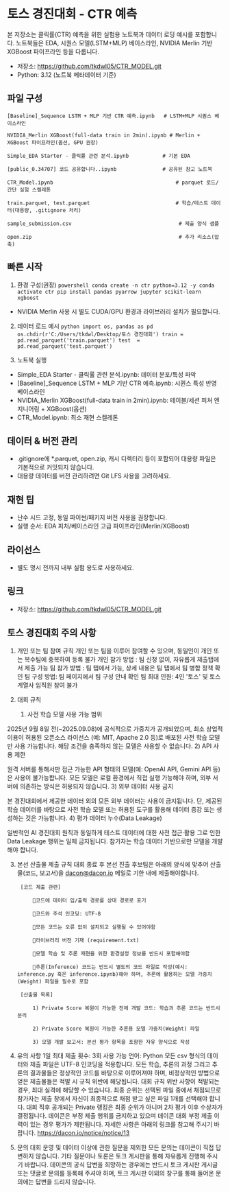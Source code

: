 ﻿# 토스 경진대회 - CTR 예측

본 저장소는 클릭률(CTR) 예측을 위한 실험용 노트북과 데이터 로딩 예시를 포함합니다. 노트북들은 EDA, 시퀀스 모델(LSTM+MLP) 베이스라인, NVIDIA Merlin 기반 XGBoost 파이프라인 등을 다룹니다.

- 저장소: https://github.com/tkdwl05/CTR_MODEL.git
- Python: 3.12 (노트북 메타데이터 기준)

## 파일 구성
```
[Baseline]_Sequence LSTM + MLP 기반 CTR 예측.ipynb   # LSTM+MLP 시퀀스 베이스라인

NVIDIA_Merlin XGBoost(full-data train in 2min).ipynb # Merlin + XGBoost 파이프라인(옵션, GPU 권장)

Simple_EDA Starter - 클릭률 관련 분석.ipynb           # 기본 EDA

[public_0.34707] 코드 공유합니다..ipynb               # 공유된 참고 노트북

CTR_Model.ipynb                                        # parquet 로드/간단 실험 스켈레톤

train.parquet, test.parquet                            # 학습/테스트 데이터(대용량, .gitignore 처리)

sample_submission.csv                                   # 제출 양식 샘플

open.zip                                                # 추가 리소스(압축)
```

## 빠른 시작
1) 환경 구성(권장)
`powershell
conda create -n ctr python=3.12 -y
conda activate ctr
pip install pandas pyarrow jupyter scikit-learn xgboost
`
- NVIDIA Merlin 사용 시 별도 CUDA/GPU 환경과 라이브러리 설치가 필요합니다.

2) 데이터 로드 예시
`python
import os, pandas as pd
os.chdir(r'C:/Users/tkdwl/Desktop/토스 경진대회')
train = pd.read_parquet('train.parquet')
test  = pd.read_parquet('test.parquet')
`

3) 노트북 실행
- Simple_EDA Starter - 클릭률 관련 분석.ipynb: 데이터 분포/특성 파악
- [Baseline]_Sequence LSTM + MLP 기반 CTR 예측.ipynb: 시퀀스 특성 반영 베이스라인
- NVIDIA_Merlin XGBoost(full-data train in 2min).ipynb: 테이블/세션 피처 엔지니어링 + XGBoost(옵션)
- CTR_Model.ipynb: 최소 재현 스켈레톤

## 데이터 & 버전 관리
- .gitignore에 *.parquet, open.zip, 캐시 디렉터리 등이 포함되어 대용량 파일은 기본적으로 커밋되지 않습니다.
- 대용량 데이터를 버전 관리하려면 Git LFS 사용을 고려하세요.

## 재현 팁
- 난수 시드 고정, 동일 파이썬/패키지 버전 사용을 권장합니다.
- 실행 순서: EDA  피처/베이스라인  고급 파이프라인(Merlin/XGBoost)

## 라이선스
- 별도 명시 전까지 내부 실험 용도로 사용하세요.

## 링크
- 저장소: https://github.com/tkdwl05/CTR_MODEL.git

## 토스 경진대회 주의 사항

1. 개인 또는 팀 참여 규칙
개인 또는 팀을 이루어 참여할 수 있으며, 동일인이 개인 또는 복수팀에 중복하여 등록 불가
개인 참가 방법 : 팀 신청 없이, 자유롭게 제출탭에서 제출 가능
팀 참가 방법 : 팀 탭에서 가능, 상세 내용은 팀 탭에서 팀 병합 정책 확인
팀 구성 방법: 팀 페이지에서 팀 구성 안내 확인
팀 최대 인원: 4인
'토스' 및 토스 계열사 임직원 참여 불가
  

2. 대회 규칙
	1) 사전 학습 모델 사용 가능 범위

2025년 9월 8일 전(~2025.09.08)에 공식적으로 가중치가 공개되었으며, 최소 상업적 이용이 허용된 오픈소스 라이선스 (예: MIT, Apache 2.0 등)로 배포된 사전 학습 모델만 사용 가능합니다. 해당 조건을 충족하지 않는 모델은 사용할 수 없습니다.
	2) API 사용 제한

원격 서버를 통해서만 접근 가능한 API 형태의 모델(예: OpenAI API, Gemini API 등)은 사용이 불가능합니다. 모든 모델은 로컬 환경에서 직접 실행 가능해야 하며, 외부 서버에 의존하는 방식은 허용되지 않습니다.
	3) 외부 데이터 사용 금지

본 경진대회에서 제공한 데이터 외의 모든 외부 데이터는 사용이 금지됩니다. 단, 제공된 학습 데이터를 바탕으로 사전 학습 모델 또는 허용된 도구를 활용해 데이터 증강 또는 생성하는 것은 가능합니다.
	4) 평가 데이터 누수(Data Leakage)

일반적인 AI 경진대회 원칙과 동일하게 테스트 데이터에 대한 사전 접근·활용 그로 인한 Data Leakage 행위는 일체 금지됩니다. 참가자는 학습 데이터 기반으로만 모델을 개발해야 합니다.

3. 본선 산출물 제출 규칙
		대회 종료 후 본선 진출 후보팀은 아래의 양식에 맞추어 산출물(코드, 보고서)을 dacon@dacon.io 메일로 기한 내에 제출해야합니다.

		[코드 제출 관련]

			🔹코드에 데이터 입/출력 경로를 상대 경로로 표기

			🔹코드와 주석 인코딩: UTF-8

			🔹모든 코드는 오류 없이 설치되고 실행될 수 있어야함

			🔹라이브러리 버전 기재 (requirement.txt)

			🔹모델 학습 및 추론 재현을 위한 환경설정 정보를 반드시 포함해야함

			🔹추론(Inference) 코드는 반드시 별도의 코드 파일로 작성(예시: inference.py 혹은 inference.ipynb)해야 하며, 추론에 활용하는 모델 가중치(Weight) 파일을 필수로 포함

		[산출물 목록]

			1) Private Score 복원이 가능한 전체 개발 코드: 학습과 추론 코드는 반드시 분리

			2) Private Score 복원이 가능한 추론용 모델 가중치(Weight) 파일

			3) 모델 개발 보고서: 본선 평가 항목을 포함한 자유 양식으로 작성



4. 유의 사항
1일 최대 제출 횟수: 3회
사용 가능 언어: Python
모든 csv 형식의 데이터와 제출 파일은 UTF-8 인코딩을 적용합니다.
모든 학습, 추론의 과정 그리고 추론의 결과물들은 정상적인 코드를 바탕으로 이루어져야 하며, 비정상적인 방법으로 얻은 제출물들은 적발 시 규칙 위반에 해당됩니다.
대회 규칙 위반 사항이 적발되는 경우, 최대 실격에 해당할 수 있습니다.
최종 순위는 선택된 파일 중에서 채점되므로 참가자는 제출 창에서 자신이 최종적으로 채점 받고 싶은 파일 1개를 선택해야 합니다.
대회 직후 공개되는 Private 랭킹은 최종 순위가 아니며 2차 평가 이후 수상자가 결정됩니다.
데이콘은 부정 제출 행위를 금지하고 있으며 데이콘 대회 부정 제출 이력이 있는 경우 평가가 제한됩니다. 자세한 사항은 아래의 링크를 참고해 주시기 바랍니다.
https://dacon.io/notice/notice/13

 

5. 문의
대회 운영 및 데이터 이상에 관한 질문을 제외한 모든 문의는 데이콘이 직접 답변하지 않습니다. 기타 질문이나 토론은 토크 게시판을 통해 자유롭게 진행해 주시기 바랍니다.
데이콘의 공식 답변을 희망하는 경우에는 반드시 토크 게시판 게시글 또는 댓글로 문의를 등록해 주셔야 하며, 토크 게시판 이외의 창구를 통해 들어온 문의에는 답변을 드리지 않습니다.
